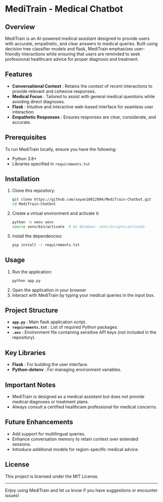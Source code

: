 # MediTrain - Medical Chatbot

## Overview

MediTrain is an AI-powered medical assistant designed to provide users with accurate, empathetic, and clear answers to medical queries. Built using decision tree classifier models and flask, MediTrain emphasizes user-friendly interactions while ensuring that users are reminded to seek professional healthcare advice for proper diagnosis and treatment.

## Features

* **Conversational Context** : Retains the context of recent interactions to provide relevant and cohesive responses.
* **Medical Focus** : Tailored to assist with general medical questions while avoiding direct diagnoses.
* **Flask** : Intuitive and interactive web-based interface for seamless user interaction.
* **Empathetic Responses** : Ensures responses are clear, considerate, and accurate.

## Prerequisites

To run MediTrain locally, ensure you have the following:

* Python 3.8+
* Libraries specified in `requirements.txt`

## Installation

1. Clone this repository:
   ```bash
   git clone https://github.com/sayan18012004/MediTrain-Chatbot.git
   cd MediTrain-Chatbot
   ```
2. Create a virtual environment and activate it:
   ```bash
   python -m venv venv
   source venv/bin/activate  # On Windows: venv\Scripts\activate
   ```
3. Install the dependencies:
   ```bash
   pip install -r requirements.txt
   ```

## Usage

1. Run the application:
   ```bash
   python app.py
   ```
2. Open the application in your browser 
3. Interact with MediTrain by typing your medical queries in the input box.

## Project Structure

* **`app.py`** : Main flask application script.
* **`requirements.txt`** : List of required Python packages.
* **`.env`** : Environment file containing sensitive API keys (not included in the repository).

## Key Libraries

* **Flask** : For building the user interface.
* **Python-dotenv** : For managing environment variables.

## Important Notes

* MediTrain is designed as a medical assistant but does not provide medical diagnoses or treatment plans.
* Always consult a certified healthcare professional for medical concerns.

## Future Enhancements

* Add support for multilingual queries.
* Enhance conversation memory to retain context over extended sessions.
* Introduce additional models for region-specific medical advice.

## License

This project is licensed under the MIT License.

---

Enjoy using MediTrain and let us know if you have suggestions or encounter issues!

